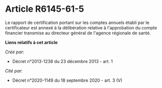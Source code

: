 # Article R6145-61-5

Le rapport de certification portant sur les comptes annuels établi par le certificateur est annexé à la délibération relative
à l'approbation du compte financier transmise au directeur général de l'agence régionale de santé.

**Liens relatifs à cet article**

_Créé par_:

  - Décret n°2013-1238 du 23 décembre 2013 - art. 1

_Cité par_:

  - Décret n°2020-1149 du 18 septembre 2020 - art. 3 (V)
